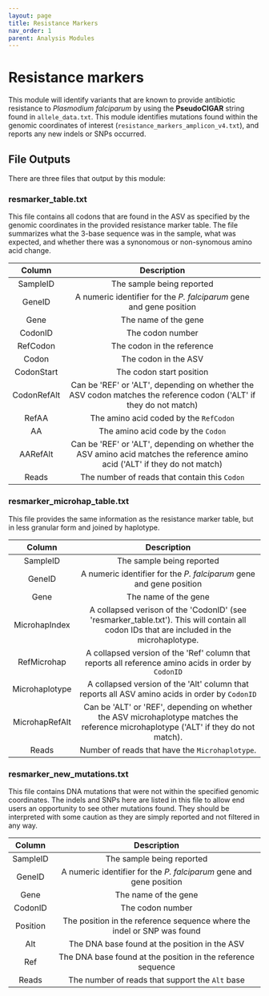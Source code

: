 ```yaml
---
layout: page
title: Resistance Markers
nav_order: 1
parent: Analysis Modules
---
```


# Resistance markers

This module will identify variants that are known to provide antibiotic resistance to *Plasmodium falciparum* by using the **PseudoCIGAR** string found in `allele_data.txt`. This module identifies mutations found within the genomic coordinates of interest (`resistance_markers_amplicon_v4.txt`), and reports any new indels or SNPs occurred. 

## File Outputs

There are three files that output by this module:

### resmarker_table.txt

This file contains all codons that are found in the ASV as specified by the genomic coordinates in the provided resistance marker table. The file summarizes what the 3-base sequence was in the sample, what was expected, and whether there was a synonomous or non-synomous amino acid change.

|Column|Description|
|:--:|:--:|
|SampleID|The sample being reported|
|GeneID|A numeric identifier for the *P. falciparum* gene and gene position|
|Gene|The name of the gene|
|CodonID|The codon number|
|RefCodon|The codon in the reference|
|Codon|The codon in the ASV|
|CodonStart|The codon start position|
|CodonRefAlt|Can be 'REF' or 'ALT', depending on whether the ASV codon matches the reference codon ('ALT' if they do not match)|
|RefAA|The amino acid coded by the `RefCodon`|
|AA|The amino acid code by the `Codon`|
|AARefAlt|Can be 'REF' or 'ALT', depending on whether the ASV amino acid matches the reference amino acid ('ALT' if they do not match)|
|Reads|The number of reads that contain this `Codon`|


### resmarker_microhap_table.txt

This file provides the same information as the resistance marker table, but in less granular form and joined by haplotype.   

|Column|Description|
|:--:|:--:|
|SampleID|The sample being reported|
|GeneID|A numeric identifier for the *P. falciparum* gene and gene position|
|Gene|The name of the gene|
|MicrohapIndex|A collapsed verison of the 'CodonID' (see 'resmarker_table.txt'). This will contain all codon IDs that are included in the microhaplotype.|
|RefMicrohap|A collapsed version of the 'Ref' column that reports all reference amino acids in order by `CodonID`|
|Microhaplotype|A collapsed version of the 'Alt' column that reports all ASV amino acids in order by `CodonID`|
|MicrohapRefAlt|Can be 'ALT' or 'REF', depending on whether the ASV microhaplotype matches the reference microhaplotype ('ALT' if they do not match).|
|Reads|Number of reads that have the `Microhaplotype`.|

### resmarker_new_mutations.txt

This file contains DNA mutations that were not within the specified genomic coordinates. The indels and SNPs here are listed in this file to allow end users an opportunity to see other mutations found. They should be interpreted with some caution as they are simply reported and not filtered in any way. 


|Column|Description|
|:--:|:--:|
|SampleID|The sample being reported|
|GeneID|A numeric identifier for the *P. falciparum* gene and gene position|
|Gene|The name of the gene|
|CodonID|The codon number|
|Position|The position in the reference sequence where the indel or SNP was found|
|Alt|The DNA base found at the position in the ASV|
|Ref|The DNA base found at the position in the reference sequence|
|Reads|The number of reads that support the `Alt` base|

[jekyll-organization]: https://github.com/EPPIcenter

